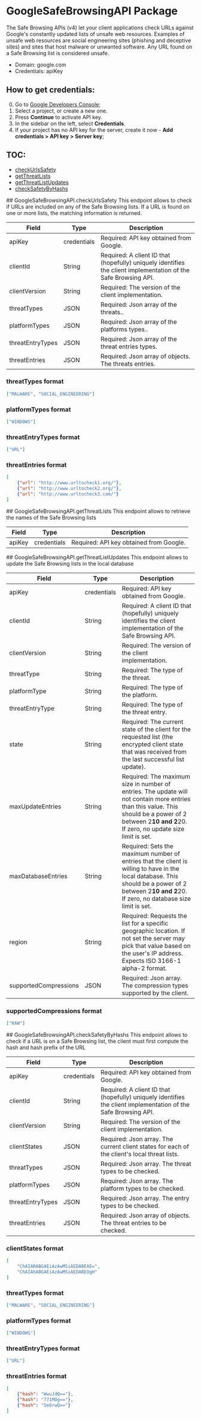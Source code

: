 # GoogleSafeBrowsingAPI Package
The Safe Browsing APIs (v4) let your client applications check URLs against Google's constantly updated lists of unsafe web resources. Examples of unsafe web resources are social engineering sites (phishing and deceptive sites) and sites that host malware or unwanted software. Any URL found on a Safe Browsing list is considered unsafe.
* Domain: google.com
* Credentials: apiKey

## How to get credentials: 
0. Go to [Google Developers Console](https://console.developers.google.com/?authuser=1);
1. Select a project, or create a new one.
2. Press **Continue** to activate API key.
3. In the sidebar on the left, select **Credentials**.
4. If your project has no API key for the server, create it now - **Add credentials > API key > Server key**;

## TOC: 
* [checkUrlsSafety](#checkUrlsSafety)
* [getThreatLists](#getThreatLists)
* [getThreatListUpdates](#getThreatListUpdates)
* [checkSafetyByHashs](#checkSafetyByHashs)
 
<a name="checkUrlsSafety"/>
## GoogleSafeBrowsingAPI.checkUrlsSafety
This endpoint allows to check if URLs are included on any of the Safe Browsing lists. If a URL is found on one or more lists, the matching information is returned.

| Field           | Type       | Description
|-----------------|------------|----------
| apiKey          | credentials| Required: API key obtained from Google.
| clientId        | String     | Required: A client ID that (hopefully) uniquely identifies the client implementation of the Safe Browsing API.
| clientVersion   | String     | Required: The version of the client implementation.
| threatTypes     | JSON       | Required: Json array of the threats..
| platformTypes   | JSON       | Required: Json array of the platforms types..
| threatEntryTypes| JSON       | Required: Json array of the threat entries types.
| threatEntries   | JSON       | Required: Json array of objects. The threats entries.
### threatTypes format 
```json
["MALWARE", "SOCIAL_ENGINEERING"]
```
### platformTypes format 
```json
["WINDOWS"]
```
### threatEntryTypes format 
```json
["URL"]
```
### threatEntries format 
```json
[
    {"url": "http://www.urltocheck1.org/"},
    {"url": "http://www.urltocheck2.org/"},
    {"url": "http://www.urltocheck3.com/"}
]
```

<a name="getThreatLists"/>
## GoogleSafeBrowsingAPI.getThreatLists
This endpoint allows to retrieve the names of the Safe Browsing lists

| Field | Type       | Description
|-------|------------|----------
| apiKey| credentials| Required: API key obtained from Google.

<a name="getThreatListUpdates"/>
## GoogleSafeBrowsingAPI.getThreatListUpdates
This endpoint allows to update the Safe Browsing lists in the local database

| Field                | Type       | Description
|----------------------|------------|----------
| apiKey               | credentials| Required: API key obtained from Google.
| clientId             | String     | Required: A client ID that (hopefully) uniquely identifies the client implementation of the Safe Browsing API.
| clientVersion        | String     | Required: The version of the client implementation.
| threatType           | String     | Required: The type of the threat.
| platformType         | String     | Required: The type of the platform.
| threatEntryType      | String     | Required: The type of the threat entry.
| state                | String     | Required: The current state of the client for the requested list (the encrypted client state that was received from the last successful list update).
| maxUpdateEntries     | String     | Required: The maximum size in number of entries. The update will not contain more entries than this value. This should be a power of 2 between 2**10 and 2**20. If zero, no update size limit is set.
| maxDatabaseEntries   | String     | Required: Sets the maximum number of entries that the client is willing to have in the local database. This should be a power of 2 between 2**10 and 2**20. If zero, no database size limit is set.
| region               | String     | Required: Requests the list for a specific geographic location. If not set the server may pick that value based on the user's IP address. Expects ISO 3166-1 alpha-2 format.
| supportedCompressions| JSON       | Required: Json array. The compression types supported by the client.
### supportedCompressions format 
```json
["RAW"]
```

<a name="checkSafetyByHashs"/>
## GoogleSafeBrowsingAPI.checkSafetyByHashs
This endpoint allows to check if a URL is on a Safe Browsing list, the client must first compute the hash and hash prefix of the URL

| Field           | Type       | Description
|-----------------|------------|----------
| apiKey          | credentials| Required: API key obtained from Google.
| clientId        | String     | Required: A client ID that (hopefully) uniquely identifies the client implementation of the Safe Browsing API.
| clientVersion   | String     | Required: The version of the client implementation.
| clientStates    | JSON       | Required: Json array. The current client states for each of the client's local threat lists.
| threatTypes     | JSON       | Required: Json array. The threat types to be checked.
| platformTypes   | JSON       | Required: Json array. The platform types to be checked.
| threatEntryTypes| JSON       | Required: Json array. The entry types to be checked.
| threatEntries   | JSON       | Required: Json array of objects. The threat entries to be checked.
### clientStates format 
```json
[
    "ChAIARABGAEiAzAwMSiAEDABEAE=",
    "ChAIAhABGAEiAzAwMSiAEDABEOgH"
]
```
### threatTypes format 
```json
["MALWARE", "SOCIAL_ENGINEERING"]
```
### platformTypes format 
```json
["WINDOWS"]
```
### threatEntryTypes format 
```json
["URL"]
```
### threatEntries format 
```json
[
    {"hash": "WwuJdQ=="},
    {"hash": "771MOg=="},
    {"hash": "5eOrwQ=="}
]
```
